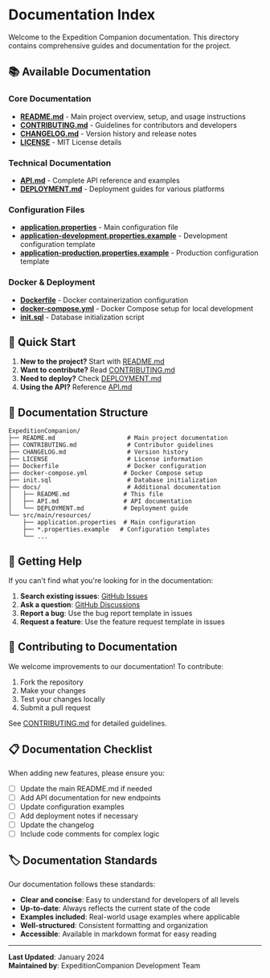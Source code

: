 # Documentation Index

Welcome to the Expedition Companion documentation. This directory contains comprehensive guides and documentation for the project.

## 📚 Available Documentation

### Core Documentation
- **[README.md](../README.md)** - Main project overview, setup, and usage instructions
- **[CONTRIBUTING.md](../CONTRIBUTING.md)** - Guidelines for contributors and developers
- **[CHANGELOG.md](../CHANGELOG.md)** - Version history and release notes
- **[LICENSE](../LICENSE)** - MIT License details

### Technical Documentation
- **[API.md](API.md)** - Complete API reference and examples
- **[DEPLOYMENT.md](DEPLOYMENT.md)** - Deployment guides for various platforms

### Configuration Files
- **[application.properties](../src/main/resources/application.properties)** - Main configuration file
- **[application-development.properties.example](../src/main/resources/application-development.properties.example)** - Development configuration template
- **[application-production.properties.example](../src/main/resources/application-production.properties.example)** - Production configuration template

### Docker & Deployment
- **[Dockerfile](../Dockerfile)** - Docker containerization configuration
- **[docker-compose.yml](../docker-compose.yml)** - Docker Compose setup for local development
- **[init.sql](../init.sql)** - Database initialization script

## 🚀 Quick Start

1. **New to the project?** Start with [README.md](../README.md)
2. **Want to contribute?** Read [CONTRIBUTING.md](../CONTRIBUTING.md)
3. **Need to deploy?** Check [DEPLOYMENT.md](DEPLOYMENT.md)
4. **Using the API?** Reference [API.md](API.md)

## 📖 Documentation Structure

```
ExpeditionCompanion/
├── README.md                    # Main project documentation
├── CONTRIBUTING.md              # Contributor guidelines
├── CHANGELOG.md                 # Version history
├── LICENSE                      # License information
├── Dockerfile                   # Docker configuration
├── docker-compose.yml          # Docker Compose setup
├── init.sql                     # Database initialization
├── docs/                        # Additional documentation
│   ├── README.md               # This file
│   ├── API.md                  # API documentation
│   └── DEPLOYMENT.md           # Deployment guide
└── src/main/resources/
    ├── application.properties  # Main configuration
    ├── *.properties.example   # Configuration templates
    └── ...
```

## 🛟 Getting Help

If you can't find what you're looking for in the documentation:

1. **Search existing issues**: [GitHub Issues](https://github.com/AhmedBouabda/ExpeditionCompanion/issues)
2. **Ask a question**: [GitHub Discussions](https://github.com/AhmedBouabda/ExpeditionCompanion/discussions)
3. **Report a bug**: Use the bug report template in issues
4. **Request a feature**: Use the feature request template in issues

## 📝 Contributing to Documentation

We welcome improvements to our documentation! To contribute:

1. Fork the repository
2. Make your changes
3. Test your changes locally
4. Submit a pull request

See [CONTRIBUTING.md](../CONTRIBUTING.md) for detailed guidelines.

## 📋 Documentation Checklist

When adding new features, please ensure you:

- [ ] Update the main README.md if needed
- [ ] Add API documentation for new endpoints
- [ ] Update configuration examples
- [ ] Add deployment notes if necessary
- [ ] Update the changelog
- [ ] Include code comments for complex logic

## 🏷️ Documentation Standards

Our documentation follows these standards:

- **Clear and concise**: Easy to understand for developers of all levels
- **Up-to-date**: Always reflects the current state of the code
- **Examples included**: Real-world usage examples where applicable
- **Well-structured**: Consistent formatting and organization
- **Accessible**: Available in markdown format for easy reading

---

**Last Updated**: January 2024  
**Maintained by**: ExpeditionCompanion Development Team